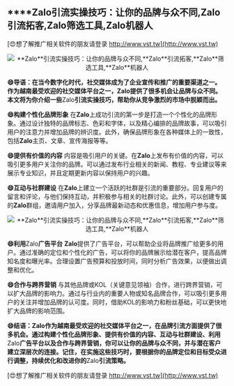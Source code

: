 ## ****Zalo**引流实操技巧：让你的品牌与众不同,**Zalo**引流拓客,**Zalo**筛选工具,**Zalo**机器人**

[😍想了解推广相关软件的朋友请登录 http://www.vst.tw](http://www.vst.tw)

 <center><img src="https://vst.tw/MP4/tuiguang/png/1.png" alt="**Zalo**引流实操技巧：让你的品牌与众不同,**Zalo**引流拓客,**Zalo**筛选工具,**Zalo**机器人"></center>

**😄导语：在当今数字化时代，社交媒体成为了企业宣传和推广的重要渠道之一。作为越南最受欢迎的社交媒体平台之一，**Zalo**提供了很多机会让品牌与众不同。本文将为你介绍一些**Zalo**引流实操技巧，帮助你从竞争激烈的市场中脱颖而出。**

**😄构建个性化品牌形象**
在**Zalo**上成功引流的第一步是打造一个个性化的品牌形象。通过设计独特的品牌标志、色彩和字体，以及精心编排的品牌故事，可以吸引用户的注意力并增加品牌的辨识度。此外，确保品牌形象在各种媒体上的一致性，包括**Zalo**主页、文章、宣传海报等等。

**😄提供有价值的内容**
内容是吸引用户的关键。在**Zalo**上发布有价值的内容，可以吸引更多用户关注你的品牌。可以通过发布行业相关的新闻、教程、专业建议等来展示专业知识，并且定期更新内容以保持用户的兴趣。

**😄互动与社群建设**
在**Zalo**上建立一个活跃的社群是引流的重要部分。回复用户的留言和评论，与他们保持互动，并积极参与相关的社群讨论。此外，可以创建专属的**Zalo**群组，邀请用户加入，分享品牌最新动态和优惠信息，增加用户参与度。

 <center><img src="https://vst.tw/MP4/tuiguang/png/6.png" alt="**Zalo**引流实操技巧：让你的品牌与众不同,**Zalo**引流拓客,**Zalo**筛选工具,**Zalo**机器人"></center>

**😄利用**Zalo**广告平台**
**Zalo**提供了广告平台，可以帮助企业将品牌推广给更多的用户。通过准确的定位和个性化的广告，可以将你的品牌展示给潜在客户，提高品牌知名度和曝光率。合理设置广告预算和投放时间，同时分析广告效果，以便做出调整和优化。

**😄合作与跨界营销**
与其他品牌或KOL（关键意见领袖）合作，进行跨界营销，可以扩大品牌的影响力。通过与行业内的重要人物或知名品牌合作，可以吸引更多用户的关注并增加品牌的认可度。同时，借助KOL的影响力和粉丝基础，可以更快地扩大品牌的影响范围。

**😄结语：**Zalo**作为越南最受欢迎的社交媒体平台之一，在品牌引流方面提供了很多机会。通过构建个性化品牌形象、提供有价值的内容、互动与社群建设、利用**Zalo**广告平台以及合作与跨界营销，你可以让你的品牌与众不同，并与潜在客户建立深层次的连接。记住，在实施这些技巧时，要根据你的品牌定位和目标受众进行调整，持续优化和改进你的**Zalo**引流策略。**

[😍想了解推广相关软件的朋友请登录 http://www.vst.tw](http://www.vst.tw)



